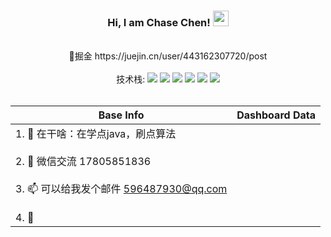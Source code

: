 <h3  align=center> Hi, I am Chase Chen! <img src="https://cdn.jsdelivr.net/gh/MaleWeb/picture/images/techblog/hi.gif" width="25"> </h3> <br/>


<div align=center>
 📖掘金 https://juejin.cn/user/443162307720/post
 
 <br/>
 <br/>
 
 <div> 技术栈:  <img src="https://img.shields.io/badge/-JavaScript-f6da1c?style=flat&logo=javascript&logoColor=white">
  <img src="https://img.shields.io/badge/-TypeScript-2b6dbf?style=flat&logo=typescript&logoColor=white">
  <img src="https://img.shields.io/badge/-React-00b4ce?style=flat&logo=react&logoColor=white">
  <img src="https://img.shields.io/badge/-Vue-46b882?style=flat&logo=vue.js&logoColor=white">
  <img src="https://img.shields.io/badge/-Node.js-3C873A?style=flat&logo=Node.js&logoColor=white">
  <img src="https://img.shields.io/badge/-Java-black?style=flat&logo=next.js&logoColor=white"> </div>
</div>
 <br/>


|Base Info|Dashboard Data|
|----------------------------------------------------------------------|----------------------------------------------------------------------|
| 1. 🔭 在干啥：在学点java，刷点算法 <br/><br/>2. 🌱 微信交流 17805851836  <br/><br/>3. 📫 可以给我发个邮件 596487930@qq.com<br/><br/>4. 💬  |<img align="center" src="https://github-readme-stats.vercel.app/api?username=ccj-007&show_icons=true&theme=buefy&hide_border=true" alt="" /> <img align="center" src="https://github-readme-stats.vercel.app/api/top-langs/?username=ccj-007&layout=compact&theme=buefy&hide_border=true" alt="" />|

